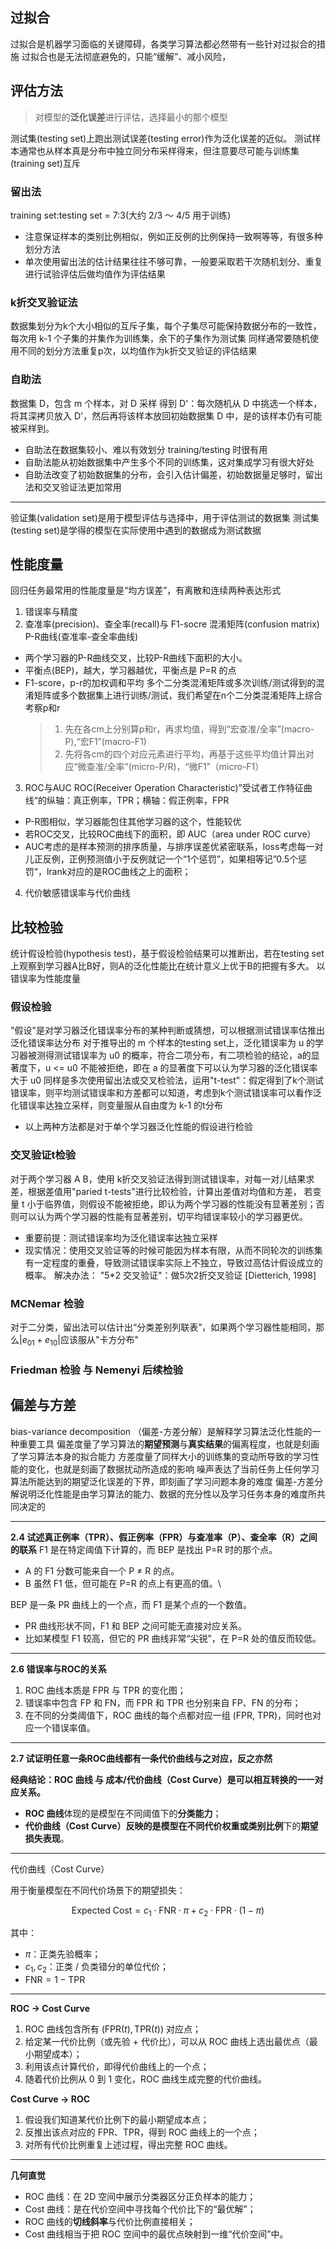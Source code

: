## 过拟合
过拟合是机器学习面临的关键障碍，各类学习算法都必然带有一些针对过拟合的措施
过拟合也是无法彻底避免的，只能“缓解”、减小风险，


## 评估方法
> 对模型的**泛化误差**进行评估，选择最小的那个模型

测试集(testing set)上跑出测试误差(testing error)作为泛化误差的近似。
测试样本通常也从样本真是分布中独立同分布采样得来，但注意要尽可能与训练集(training set)互斥

### 留出法
training set:testing set = 7:3(大约 2/3 ～ 4/5 用于训练)
* 注意保证样本的类别比例相似，例如正反例的比例保持一致啊等等，有很多种划分方法
* 单次使用留出法的估计结果往往不够可靠，一般要采取若干次随机划分、重复进行试验评估后做均值作为评估结果

### k折交叉验证法
数据集划分为k个大小相似的互斥子集，每个子集尽可能保持数据分布的一致性，每次用 k-1 个子集的并集作为训练集，余下的子集作为测试集
同样通常要随机使用不同的划分方法重复p次，以均值作为k折交叉验证的评估结果

### 自助法
数据集 D，包含 m 个样本，对 D 采样 得到 D'：每次随机从 D 中挑选一个样本，将其深拷贝放入 D'，然后再将该样本放回初始数据集 D 中，是的该样本仍有可能被采样到。
* 自助法在数据集较小、难以有效划分 training/testing 时很有用
* 自助法能从初始数据集中产生多个不同的训练集，这对集成学习有很大好处
* 自助法改变了初始数据集的分布，会引入估计偏差，初始数据量足够时，留出法和交叉验证法更加常用

---
验证集(validation set)是用于模型评估与选择中，用于评估测试的数据集
测试集(testing set)是学得的模型在实际使用中遇到的数据成为测试数据

## 性能度量
回归任务最常用的性能度量是“均方误差”，有离散和连续两种表达形式
1. 错误率与精度
2. 查准率(precision)、查全率(recall)与 F1-socre
  混淆矩阵(confusion matrix)
  P-R曲线(查准率-查全率曲线)
  * 两个学习器的P-R曲线交叉，比较P-R曲线下面积的大小。
  * 平衡点(BEP)，越大，学习器越优，平衡点是 P=R 的点
  * F1-score，p-r的加权调和平均
多个二分类混淆矩阵或多次训练/测试得到的混淆矩阵或多个数据集上进行训练/测试，我们希望在n个二分类混淆矩阵上综合考察p和r
    > 1. 先在各cm上分别算p和r，再求均值，得到“宏查准/全率”(macro-P),“宏F1”(macro-F1)
    > 2. 先将各cm的四个对应元素进行平均，再基于这些平均值计算出对应“微查准/全率”(micro-P/R)，“微F1”（micro-F1）
3. ROC与AUC
ROC(Receiver Operation Characteristic)”受试者工作特征曲线“的纵轴：真正例率，TPR；横轴：假正例率，FPR
* P-R图相似，学习器能包住其他学习器的这个，性能较优
* 若ROC交叉，比较ROC曲线下的面积，即 AUC（area under ROC curve）
* AUC考虑的是样本预测的排序质量，与排序误差优紧密联系，loss考虑每一对儿正反例，正例预测值小于反例就记一个“1个惩罚”，如果相等记”0.5个惩罚“，lrank对应的是ROC曲线之上的面积；
4. 代价敏感错误率与代价曲线

## 比较检验
统计假设检验(hypothesis test)，基于假设检验结果可以推断出，若在testing set上观察到学习器A比B好，则A的泛化性能比在统计意义上优于B的把握有多大。
以错误率为性能度量
### 假设检验
"假设"是对学习器泛化错误率分布的某种判断或猜想，可以根据测试错误率估推出泛化错误率达分布
对于推导出的 m 个样本的testing set上，泛化错误率为 u 的学习器被测得测试错误率为 u0 的概率，符合二项分布，有二项检验的结论，a的显著度下，u <= u0 不能被拒绝，即在 a 的显著度下可以认为学习器的泛化错误率大于 u0
同样是多次使用留出法或交叉检验法，运用"t-test"：假定得到了k个测试错误率，则平均测试错误率和方差都可以知道，考虑到k个测试错误率可以看作泛化错误率达独立采样，则变量服从自由度为 k-1 的t分布
* 以上两种方法都是对于单个学习器泛化性能的假设进行检验
### 交叉验证t检验
对于两个学习器 A B，使用 k折交叉验证法得到测试错误率，对每一对儿结果求差，根据差值用"paried t-tests"进行比较检验，计算出差值对均值和方差，
若变量 t 小于临界值，则假设不能被拒绝，即认为两个学习器的性能没有显著差别；否则可以认为两个学习器的性能有显著差别，切平均错误率较小的学习器更优。
* 重要前提：测试错误率均为泛化错误率达独立采样
* 现实情况：使用交叉验证等的时候可能因为样本有限，从而不同轮次的训练集有一定程度的重叠，导致测试错误率实际上不独立，导致过高估计假设成立的概率。
解决办法： "5*2 交叉验证"：做5次2折交叉验证 [Dietterich, 1998]
### MCNemar 检验
对于二分类，留出法可以估计出“分类差别列联表”，如果两个学习器性能相同，那么$|e_{01} + e_{10}|$应该服从"卡方分布"
### Friedman 检验 与 Nemenyi 后续检验

## 偏差与方差
bias-variance decomposition （偏差-方差分解）是解释学习算法泛化性能的一种重要工具
偏差度量了学习算法的**期望预测**与**真实结果**的偏离程度，也就是刻画了学习算法本身的拟合能力
方差度量了同样大小的训练集的变动所导致的学习性能的变化，也就是刻画了数据扰动所造成的影响
噪声表达了当前任务上任何学习算法所能达到的期望泛化误差的下界，即刻画了学习问题本身的难度
偏差-方差分解说明泛化性能是由学习算法的能力、数据的充分性以及学习任务本身的难度所共同决定的

---
**2.4 试述真正例率（TPR）、假正例率（FPR）与查准率（P）、查全率（R）之间的联系**
F1 是在特定阈值下计算的，而 BEP 是找出 P=R 时的那个点。
* A 的 F1 分数可能来自一个 P ≠ R 的点。
* B 虽然 F1 低，但可能在 P=R 的点上有更高的值。\

BEP 是一条 PR 曲线上的一个点，而 F1 是某个点的一个数值。
* PR 曲线形状不同，F1 和 BEP 之间可能无直接对应关系。
* 比如某模型 F1 较高，但它的 PR 曲线非常“尖锐”，在 P=R 处的值反而较低。
---
**2.6 错误率与ROC的关系**
1. ROC 曲线本质是 FPR 与 TPR 的变化图；
2. 错误率中包含 FP 和 FN，而 FPR 和 TPR 也分别来自 FP、FN 的分布；
3. 在不同的分类阈值下，ROC 曲线的每个点都对应一组 (FPR, TPR)，同时也对应一个错误率值。
---
**2.7 试证明任意一条ROC曲线都有一条代价曲线与之对应，反之亦然**

**经典结论：ROC 曲线 与 成本/代价曲线（Cost Curve）是可以相互转换的一一对应关系。**
- **ROC 曲线**体现的是模型在不同阈值下的**分类能力**；
- **代价曲线（Cost Curve）**反映的是模型在不同**代价权重或类别比例**下的**期望损失表现**。
---
代价曲线（Cost Curve）

用于衡量模型在不同代价场景下的期望损失：

$$
\text{Expected Cost} = c_1 \cdot \text{FNR} \cdot \pi + c_2 \cdot \text{FPR} \cdot (1 - \pi)
$$

其中：
- $\pi$：正类先验概率；
- $c_1, c_2$：正类 / 负类错分的单位代价；
- $\text{FNR} = 1 - \text{TPR}$

---
**ROC → Cost Curve**

1. ROC 曲线包含所有 $(\text{FPR}(t), \text{TPR}(t))$ 对应点；
2. 给定某一代价比例（或先验 + 代价比），可以从 ROC 曲线上选出最优点（最小期望成本）；
3. 利用该点计算代价，即得代价曲线上的一个点；
4. 随着代价比例从 0 到 1 变化，ROC 曲线生成完整的代价曲线。

**Cost Curve → ROC**

1. 假设我们知道某代价比例下的最小期望成本点；
2. 反推出该点对应的 $\text{FPR}$、$\text{TPR}$，得到 ROC 曲线上的一个点；
3. 对所有代价比例重复上述过程，得出完整 ROC 曲线。

---
**几何直觉**

- ROC 曲线：在 2D 空间中展示分类器区分正负样本的能力；
- Cost 曲线：是在代价空间中寻找每个代价比下的“最优解”；
- ROC 曲线的**切线斜率**与代价比例直接相关；
- Cost 曲线相当于把 ROC 空间中的最优点映射到一维“代价空间”中。


